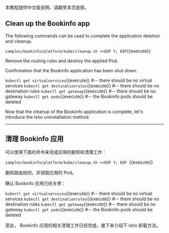 本教程提供中文版说明，请翻至本页底部。

## Clean up the Bookinfo app

The following commands can be used to complete the application deletion and cleanup.

`samples/bookinfo/platform/kube/cleanup.sh <<EOF
Y;
EOF`{{execute}}

Remove the routing rules and destroy the applied Pod.

Confirmation that the Bookinfo application has been shut down.

`kubectl get virtualservices`{{execute}} #-- there should be no virtual services
`kubectl get destinationrules`{{execute}} #-- there should be no destination rules
`kubectl get gateway`{{execute}} #-- there should be no gateway
`kubectl get pods`{{execute}} #-- the Bookinfo pods should be deleted

Now that the cleanup of the Bookinfo application is complete, let's introduce the Istio uninstallation method.

---

## 清理 Bookinfo 应用

可以使用下面的命令来完成应用的删除和清理工作：

`samples/bookinfo/platform/kube/cleanup.sh <<EOF
Y;
EOF `{{execute}}


删除路由规则，并销毁应用的 Pod。

确认 Bookinfo 应用已经关停：

`kubectl get virtualservices`{{execute}}   #-- there should be no virtual services
`kubectl get destinationrules`{{execute}}  #-- there should be no destination rules
`kubectl get gateway`{{execute}}           #-- there should be no gateway
`kubectl get pods`{{execute}}              #-- the Bookinfo pods should be deleted

至此， Bookinfo 应用的相关清理工作已经完成，接下来介绍下 Istio 卸载方法。
